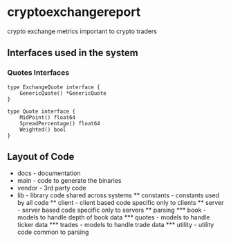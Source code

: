 # cryptoexchangereport
crypto exchange metrics important to crypto traders

## Interfaces used in the system

### Quotes Interfaces

	type ExchangeQuote interface {
		GenericQuote() *GenericQuote
	}

	type Quote interface {
		MidPoint() float64
		SpreadPercentage() float64
		Weighted() bool
	}

## Layout of Code
* docs - documentation
* main - code to generate the binaries
* vendor - 3rd party code
* lib - library code shared across systems
** constants - constants used by all code
** client - client based code specific only to clients
** server - server based code specific only to servers
** parsing
*** book - models to handle depth of book data
*** quotes - models to handle ticker data
*** trades - models to handle trade data
*** utility - utility code common to parsing



